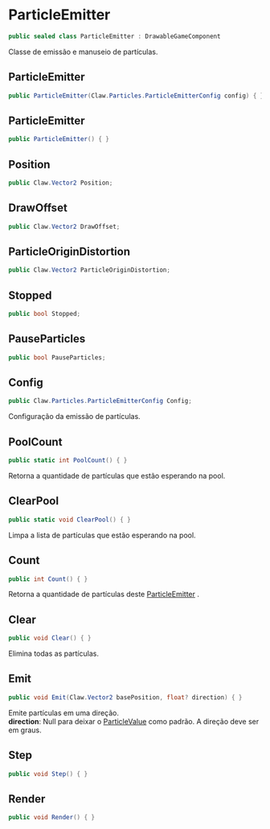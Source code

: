 # ParticleEmitter
```csharp
public sealed class ParticleEmitter : DrawableGameComponent
```
Classe de emissão e manuseio de partículas.<br />
## ParticleEmitter
```csharp
public ParticleEmitter(Claw.Particles.ParticleEmitterConfig config) { }
```
## ParticleEmitter
```csharp
public ParticleEmitter() { }
```
## Position
```csharp
public Claw.Vector2 Position;
```
## DrawOffset
```csharp
public Claw.Vector2 DrawOffset;
```
## ParticleOriginDistortion
```csharp
public Claw.Vector2 ParticleOriginDistortion;
```
## Stopped
```csharp
public bool Stopped;
```
## PauseParticles
```csharp
public bool PauseParticles;
```
## Config
```csharp
public Claw.Particles.ParticleEmitterConfig Config;
```
Configuração da emissão de partículas.<br />
## PoolCount
```csharp
public static int PoolCount() { }
```
Retorna a quantidade de partículas que estão esperando na pool.<br />
## ClearPool
```csharp
public static void ClearPool() { }
```
Limpa a lista de partículas que estão esperando na pool.<br />
## Count
```csharp
public int Count() { }
```
Retorna a quantidade de partículas deste [ParticleEmitter](/API/Claw/Particles/ParticleEmitter.md#ParticleEmitter) .<br />
## Clear
```csharp
public void Clear() { }
```
Elimina todas as partículas.<br />
## Emit
```csharp
public void Emit(Claw.Vector2 basePosition, float? direction) { }
```
Emite partículas em uma direção.<br />
**direction**: Null para deixar o [ParticleValue<T>](/API/Claw/Particles/ParticleValue`1.md#ParticleValue\<T>) como padrão. A direção deve ser em graus.<br />
## Step
```csharp
public void Step() { }
```
## Render
```csharp
public void Render() { }
```
